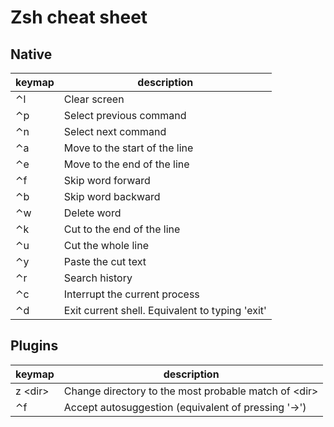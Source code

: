 # Zsh cheat sheet

## Native

| keymap | description |
|--------|-------------|
| ⌃l | Clear screen |
| ⌃p | Select previous command |
| ⌃n | Select next command |
| ⌃a | Move to the start of the line |
| ⌃e | Move to the end of the line |
| ⌃f | Skip word forward |
| ⌃b | Skip word backward |
| ⌃w | Delete word |
| ⌃k | Cut to the end of the line |
| ⌃u | Cut the whole line |
| ⌃y | Paste the cut text |
| ⌃r | Search history |
| ⌃c | Interrupt the current process |
| ⌃d | Exit current shell. Equivalent to typing 'exit' |

## Plugins

| keymap | description |
|--------|-------------|
| z \<dir> | Change directory to the most probable match of \<dir> |
| ⌃f | Accept autosuggestion (equivalent of pressing '→') |
